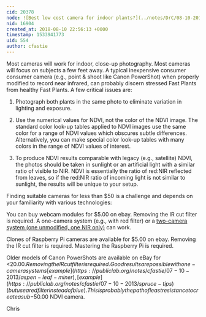 ```yaml
---
cid: 20378
node: ![Best low cost camera for indoor plants?](../notes/DrC/08-10-2018/best-low-cost-camera-for-indoor-plants)
nid: 16904
created_at: 2018-08-10 22:56:13 +0000
timestamp: 1533941773
uid: 554
author: cfastie
---
```


Most cameras will work for indoor, close-up photography. Most cameras will focus on subjects a few feet away. A typical inexpensive consumer consumer camera (e.g., point & shoot like Canon PowerShot) when properly modified to record near infrared, can probably discern stressed Fast Plants from healthy Fast Plants. A few critical issues are: 

1. Photograph both plants in the same photo to eliminate variation in lighting and exposure. 

2. Use the numerical values for NDVI, not the color of the NDVI image. The standard color look-up tables applied to NDVI images use the same color for a range of NDVI values which obscures subtle differences. Alternatively, you can make special color look-up tables with many colors in the range of NDVI values of interest. 

3. To produce NDVI results comparable with legacy (e.g., satellite) NDVI, the photos should be taken in sunlight or an artificial light with a similar ratio of visible to NIR. NDVI is essentially the ratio of red:NIR reflected from leaves, so if the red:NIR ratio of incoming light is not similar to sunlight, the results will be unique to your setup. 

Finding suitable cameras for less than $50 is a challenge and depends on your familiarity with various technologies: 

You can buy webcam modules for $5.00 on ebay. Removing the IR cut filter is required. A one-camera system (e.g., with red filter) or a [two-camera system (one unmodified, one NIR only)](https://publiclab.org/notes/cfastie/4-14-2013/sanm-leafkam) can work. 

Clones of Raspberry Pi cameras are available for $5.00 on ebay. Removing the IR cut filter is required. Mastering the Raspberry Pi is required. 

Older models of Canon PowerShots are available on eBay for <$20.00. Removing the IR cut filter is required. Good results are possible with one-camera systems [example](https://publiclab.org/notes/cfastie/07-10-2013/aspen-leaf-miner), [example](https://publiclab.org/notes/cfastie/07-10-2013/spruce-tips) (but use a red filter instead of blue). This is probably the path of least resistance to create a sub-$50.00 NDVI camera. 

Chris